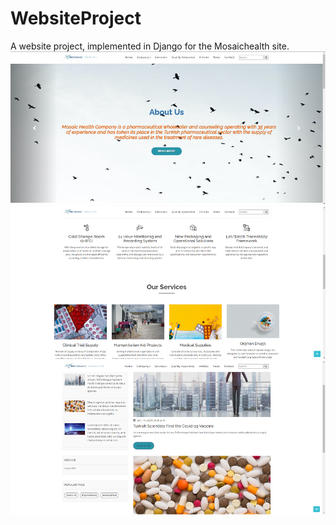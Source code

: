 # WebsiteProject

A website project, implemented in Django for the Mosaichealth site.
![alt text](https://github.com/mehmetsan/WebsiteProject/blob/main/screenshots/ss_slider.png?raw=true)
<br>
![alt text](https://github.com/mehmetsan/WebsiteProject/blob/main/screenshots/ss_content.png?raw=true)
<br>
![alt text](https://github.com/mehmetsan/WebsiteProject/blob/main/screenshots/ss_news.png?raw=true)
